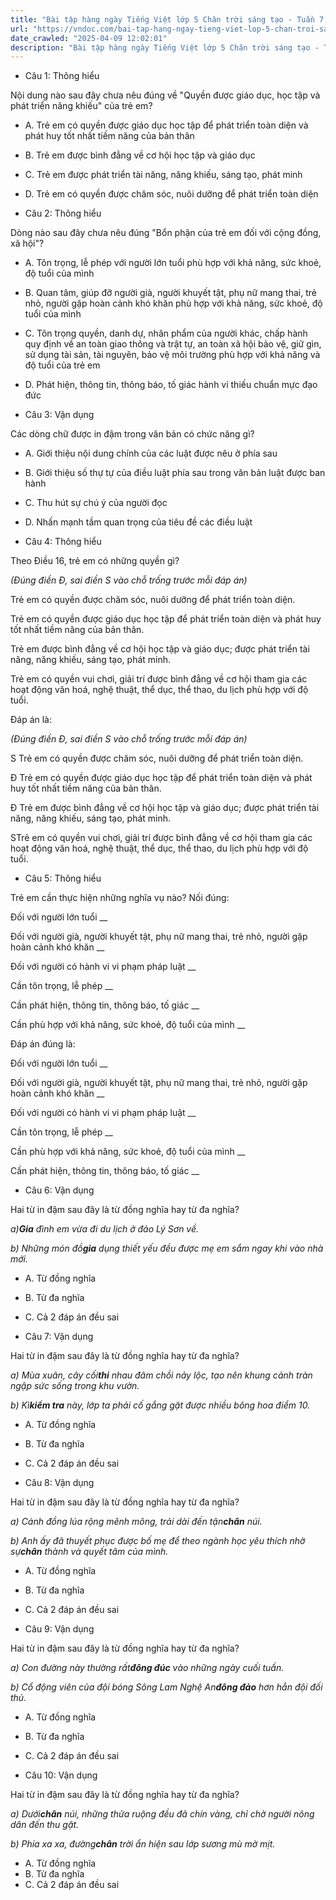 ```yaml
---
title: "Bài tập hàng ngày Tiếng Việt lớp 5 Chân trời sáng tạo - Tuần 7 - Thứ 5 gồm các câu hỏi tổng hợp nội dung Đọc hiểu văn bản và Luyện từ và câu được học ở Tuần 7 trong chương trình Tiếng Việt lớp 5 Tập 1 Chân trời sáng tạo."
url: "https://vndoc.com/bai-tap-hang-ngay-tieng-viet-lop-5-chan-troi-sang-tao-tuan-7-thu-5-327784"
date_crawled: "2025-04-09 12:02:01"
description: "Bài tập hàng ngày Tiếng Việt lớp 5 Chân trời sáng tạo - Tuần 7 - Thứ 5 gồm các câu hỏi tổng hợp nội dung Đọc hiểu văn bản và Luyện từ và câu được học ở Tuần 7 trong chương trình Tiếng Việt lớp 5 Tập 1 Chân trời sáng tạo."
---
```


* Câu 1:  Thông hiểu

Nội dung nào sau đây chưa nêu đúng về "Quyền được giáo dục, học tập và phát triển năng khiếu" của trẻ em?

  * A. Trẻ em có quyền được giáo dục học tập để phát triển toàn diện và phát huy tốt nhất tiềm năng của bản thân 
  * B. Trẻ em được bình đẳng về cơ hội học tập và giáo dục 
  * C. Trẻ em được phát triển tài năng, năng khiếu, sáng tạo, phát minh 
  * D. Trẻ em có quyền được chăm sóc, nuôi dưỡng để phát triển toàn diện 



* Câu 2:  Thông hiểu

Dòng nào sau đây chưa nêu đúng "Bổn phận của trẻ em đối với cộng đồng, xã hội"?

  * A. Tôn trọng, lễ phép với người lớn tuổi phù hợp với khả năng, sức khoẻ, độ tuổi của mình 
  * B. Quan tâm, giúp đỡ người già, người khuyết tật, phụ nữ mang thai, trẻ nhỏ, người gặp hoàn cảnh khó khăn phù hợp với khả năng, sức khoẻ, độ tuổi của mình 
  * C. Tôn trọng quyền, danh dự, nhân phẩm của người khác, chấp hành quy định về an toàn giao thông và trật tự, an toàn xã hội bảo vệ, giữ gìn, sử dụng tài sản, tài nguyên, bảo vệ môi trường phù hợp với khả năng và độ tuổi của trẻ em 
  * D. Phát hiện, thông tin, thông báo, tố giác hành vi thiếu chuẩn mực đạo đức 



* Câu 3:  Vận dụng

Các dòng chữ được in đậm trong văn bản có chức năng gì?

  * A. Giới thiệu nội dung chính của các luật được nêu ở phía sau 
  * B. Giới thiệu số thự tự của điều luật phía sau trong văn bản luật được ban hành 
  * C. Thu hút sự chú ý của người đọc 
  * D. Nhấn mạnh tầm quan trọng của tiêu đề các điều luật 



* Câu 4:  Thông hiểu

Theo Điều 16, trẻ em có những quyền gì?

_(Đúng điền Đ, sai điền S vào chỗ trống trước mỗi đáp án)_

Trẻ em có quyền được chăm sóc, nuôi dưỡng để phát triển toàn diện.

Trẻ em có quyền được giáo dục học tập để phát triển toàn diện và phát huy tốt nhất tiềm năng của bản thân.

Trẻ em được bình đẳng về cơ hội học tập và giáo dục; được phát triển tài năng, năng khiếu, sáng tạo, phát minh.

Trẻ em có quyền vui chơi, giải trí được bình đẳng về cơ hội tham gia các hoạt động văn hoá, nghệ thuật, thể dục, thể thao, du lịch phù hợp với độ tuổi.

Đáp án là:

_(Đúng điền Đ, sai điền S vào chỗ trống trước mỗi đáp án)_

S Trẻ em có quyền được chăm sóc, nuôi dưỡng để phát triển toàn diện.

Đ Trẻ em có quyền được giáo dục học tập để phát triển toàn diện và phát huy tốt nhất tiềm năng của bản thân.

Đ Trẻ em được bình đẳng về cơ hội học tập và giáo dục; được phát triển tài năng, năng khiếu, sáng tạo, phát minh.

STrẻ em có quyền vui chơi, giải trí được bình đẳng về cơ hội tham gia các hoạt động văn hoá, nghệ thuật, thể dục, thể thao, du lịch phù hợp với độ tuổi.

* Câu 5:  Thông hiểu

Trẻ em cần thực hiện những nghĩa vụ nào? Nối đúng:

Đối với người lớn tuổi  __

Đối với người già, người khuyết tật, phụ nữ mang thai, trẻ nhỏ, người gặp hoàn cảnh khó khăn __

Đối với người có hành vi vi phạm pháp luật __

Cần tôn trọng, lễ phép __

Cần phát hiện, thông tin, thông báo, tố giác __

Cần phù hợp với khả năng, sức khoẻ, độ tuổi của mình __

Đáp án đúng là:

Đối với người lớn tuổi __

Đối với người già, người khuyết tật, phụ nữ mang thai, trẻ nhỏ, người gặp hoàn cảnh khó khăn __

Đối với người có hành vi vi phạm pháp luật __

Cần tôn trọng, lễ phép __

Cần phù hợp với khả năng, sức khoẻ, độ tuổi của mình __

Cần phát hiện, thông tin, thông báo, tố giác __

* Câu 6: Vận dụng

Hai từ in đậm sau đây là từ đồng nghĩa hay từ đa nghĩa?

_a)**Gia** đình em vừa đi du lịch ở đảo Lý Sơn về._

_b) Những món đồ**gia** dụng thiết yếu đều được mẹ em sắm ngay khi vào nhà mới._

  * A. Từ đồng nghĩa 
  * B. Từ đa nghĩa 
  * C. Cả 2 đáp án đều sai 



* Câu 7:  Vận dụng

Hai từ in đậm sau đây là từ đồng nghĩa hay từ đa nghĩa?

_a) Mùa xuân, cây cối**thi** nhau đâm chồi nảy lộc, tạo nên khung cảnh tràn ngập sức sống trong khu vườn._

_b) Kì**kiểm tra** này, lớp ta phải cố gắng gặt được nhiều bông hoa điểm 10._

  * A. Từ đồng nghĩa 
  * B. Từ đa nghĩa 
  * C. Cả 2 đáp án đều sai 



* Câu 8:  Vận dụng

Hai từ in đậm sau đây là từ đồng nghĩa hay từ đa nghĩa?

_a) Cánh đồng lúa rộng mênh mông, trải dài đến tận**chân** núi._

_b) Anh ấy đã thuyết phục được bố mẹ để theo ngành học yêu thích nhờ sự**chân** thành và quyết tâm của mình._

  * A. Từ đồng nghĩa 
  * B. Từ đa nghĩa 
  * C. Cả 2 đáp án đều sai 



* Câu 9:  Vận dụng

Hai từ in đậm sau đây là từ đồng nghĩa hay từ đa nghĩa?

_a) Con đường này thường rất**đông đúc** vào những ngày cuối tuần._

_b) Cổ động viên của đội bóng Sông Lam Nghệ An**đông đảo** hơn hẳn đội đối thủ._

  * A. Từ đồng nghĩa 
  * B. Từ đa nghĩa 
  * C. Cả 2 đáp án đều sai 



* Câu 10:  Vận dụng

Hai từ in đậm sau đây là từ đồng nghĩa hay từ đa nghĩa?

_a) Dưới**chân** núi, những thửa ruộng đều đã chín vàng, chỉ chờ người nông dân đến thu gặt._

_b) Phía xa xa, đường**chân** trời ẩn hiện sau lớp sương mù mờ mịt._

  * A. Từ đồng nghĩa 
  * B. Từ đa nghĩa 
  * C. Cả 2 đáp án đều sai 


